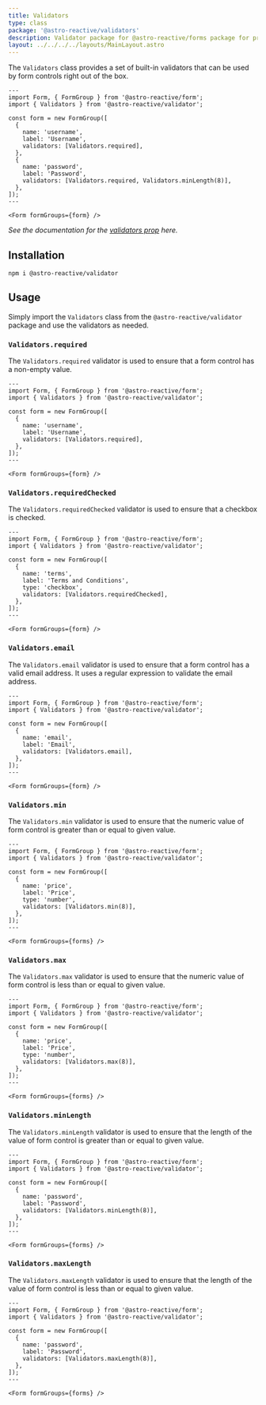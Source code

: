 ```yaml
---
title: Validators
type: class
package: '@astro-reactive/validators'
description: Validator package for @astro-reactive/forms package for providing validation to forms.
layout: ../../../../layouts/MainLayout.astro
---
```


The `Validators` class provides a set of built-in validators that can be used by form controls right out of the box.

```astro
---
import Form, { FormGroup } from '@astro-reactive/form';
import { Validators } from '@astro-reactive/validator';

const form = new FormGroup([
  {
    name: 'username',
    label: 'Username',
    validators: [Validators.required],
  },
  {
    name: 'password',
    label: 'Password',
    validators: [Validators.required, Validators.minLength(8)],
  },
]);
---

<Form formGroups={form} />
```

_See the documentation for the [validators prop](#) here._

## Installation

```
npm i @astro-reactive/validator
```

## Usage

Simply import the `Validators` class from the `@astro-reactive/validator` package and use the validators as needed.

### `Validators.required`

The `Validators.required` validator is used to ensure that a form control has a non-empty value.

```astro
---
import Form, { FormGroup } from '@astro-reactive/form';
import { Validators } from '@astro-reactive/validator';

const form = new FormGroup([
  {
    name: 'username',
    label: 'Username',
    validators: [Validators.required],
  },
]);
---

<Form formGroups={form} />
```

### `Validators.requiredChecked`

The `Validators.requiredChecked` validator is used to ensure that a checkbox is checked.

```astro
---
import Form, { FormGroup } from '@astro-reactive/form';
import { Validators } from '@astro-reactive/validator';

const form = new FormGroup([
  {
    name: 'terms',
    label: 'Terms and Conditions',
    type: 'checkbox',
    validators: [Validators.requiredChecked],
  },
]);
---

<Form formGroups={form} />
```

### `Validators.email`

The `Validators.email` validator is used to ensure that a form control has a valid email address. It uses a regular expression to validate the email address.

```astro
---
import Form, { FormGroup } from '@astro-reactive/form';
import { Validators } from '@astro-reactive/validator';

const form = new FormGroup([
  {
    name: 'email',
    label: 'Email',
    validators: [Validators.email],
  },
]);
---

<Form formGroups={form} />
```

### `Validators.min`

The `Validators.min` validator is used to ensure that the numeric value of form control is greater than or equal to given value.

```astro
---
import Form, { FormGroup } from '@astro-reactive/form';
import { Validators } from '@astro-reactive/validator';

const form = new FormGroup([
  {
    name: 'price',
    label: 'Price',
    type: 'number',
    validators: [Validators.min(8)],
  },
]);
---

<Form formGroups={forms} />
```

### `Validators.max`

The `Validators.max` validator is used to ensure that the numeric value of form control is less than or equal to given value.

```astro
---
import Form, { FormGroup } from '@astro-reactive/form';
import { Validators } from '@astro-reactive/validator';

const form = new FormGroup([
  {
    name: 'price',
    label: 'Price',
    type: 'number',
    validators: [Validators.max(8)],
  },
]);
---

<Form formGroups={forms} />
```

### `Validators.minLength`

The `Validators.minLength` validator is used to ensure that the length of the value of form control is greater than or equal to given value.

```astro
---
import Form, { FormGroup } from '@astro-reactive/form';
import { Validators } from '@astro-reactive/validator';

const form = new FormGroup([
  {
    name: 'password',
    label: 'Password',
    validators: [Validators.minLength(8)],
  },
]);
---

<Form formGroups={forms} />
```

### `Validators.maxLength`

The `Validators.maxLength` validator is used to ensure that the length of the value of form control is less than or equal to given value.

```astro
---
import Form, { FormGroup } from '@astro-reactive/form';
import { Validators } from '@astro-reactive/validator';

const form = new FormGroup([
  {
    name: 'password',
    label: 'Password',
    validators: [Validators.maxLength(8)],
  },
]);
---

<Form formGroups={forms} />
```
